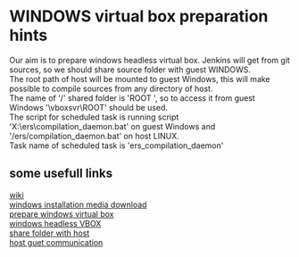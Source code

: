 # WINDOWS virtual box preparation hints  

Our aim is to prepare windows headless virtual box. Jenkins will get from git sources, so we should share source folder with guest WINDOWS.  
The root path of host will be mounted to guest Windows, this will make possible to compile sources from any directory of host.  
The name of '/' shared folder is 'ROOT ', so to access it from guest Windows '\\vboxsvr\ROOT' should be used.  
The script for scheduled task is running script 'X:\ers\compilation_daemon.bat' on guest Windows and '/ers/compilation_daemon.bat' on host LINUX.  
Task name of scheduled task is 'ers_compilation_daemon'
  
## some usefull links  
[wiki](https://github.com/davitkalantaryan/virtual_box_to_run_commands/wiki)  
[windows installation media download](https://www.microsoft.com/en-us/software-download/windows10)  
[prepare windows virtual box](https://en.wikibooks.org/wiki/VirtualBox/Setting_up_a_Virtual_Machine/Windows)  
[windows headless VBOX](https://stackoverflow.com/questions/19017825/how-to-run-oracle-virtualbox-vbox-in-fully-background-microsoft-windows-wi)   
[share folder with host](https://help.ubuntu.com/community/VirtualBox/SharedFolders)  
[host guet communication](https://www.tecmint.com/network-between-guest-vm-and-host-virtualbox/)  

